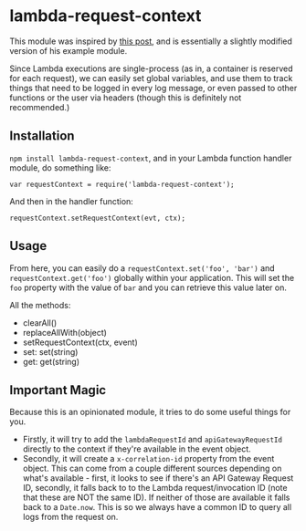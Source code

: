 # lambda-request-context

This module was inspired by [this post](https://hackernoon.com/capture-and-forward-correlation-ids-through-different-lambda-event-sources-220c227c65f5), and is essentially a slightly modified version of his example module. 

Since Lambda executions are single-process (as in, a container is reserved for each request), we can easily set global variables, and use them to track things that need to be logged in every log message, or even passed to other functions or the user via headers (though this is definitely not recommended.)

## Installation 

`npm install lambda-request-context`, and in your Lambda function handler module, do something like:

`var requestContext = require('lambda-request-context');`

And then in the handler function:

`requestContext.setRequestContext(evt, ctx);`

## Usage 

From here, you can easily do a `requestContext.set('foo', 'bar')` and `requestContext.get('foo')` globally within your application. This will set the `foo` property with the value of `bar` and you can retrieve this value later on.

All the methods:

- clearAll()
- replaceAllWith(object)
- setRequestContext(ctx, event)
- set: set(string)
- get: get(string)

## Important Magic

Because this is an opinionated module, it tries to do some useful things for you. 

- Firstly, it will try to add the `lambdaRequestId` and `apiGatewayRequestId` directly to the context if they're available in the event object. 
- Secondly, it will create a `x-correlation-id` property from the event object. This can come from a couple different sources depending on what's available - first, it looks to see if there's an API Gateway Request ID, secondly, it falls back to to the Lambda request/invocation ID (note that these are NOT the same ID). If neither of those are available it falls back to a `Date.now`. This is so we always have a common ID to query all logs from the request on.